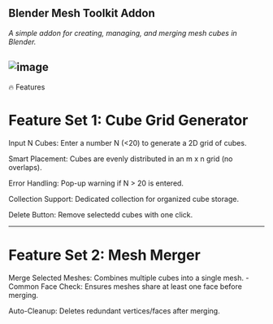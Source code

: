 ## Blender Mesh Toolkit Addon

_A simple addon for creating, managing, and merging mesh cubes in Blender._

![image](https://github.com/user-attachments/assets/412127f5-59cd-408b-afc8-1f5477afd44d)
---
🔥 Features
# Feature Set 1: Cube Grid Generator
Input N Cubes: Enter a number N (<20) to generate a 2D grid of cubes.

Smart Placement: Cubes are evenly distributed in an m x n grid (no overlaps).

Error Handling: Pop-up warning if N > 20 is entered.

Collection Support: Dedicated collection for organized cube storage.

Delete  Button: Remove selectedd cubes with one click.

---
# Feature Set 2: Mesh Merger
Merge Selected Meshes: Combines multiple cubes into a single mesh.
                      - Common Face Check: Ensures meshes share at least one face before merging.

Auto-Cleanup: Deletes redundant vertices/faces after merging.
